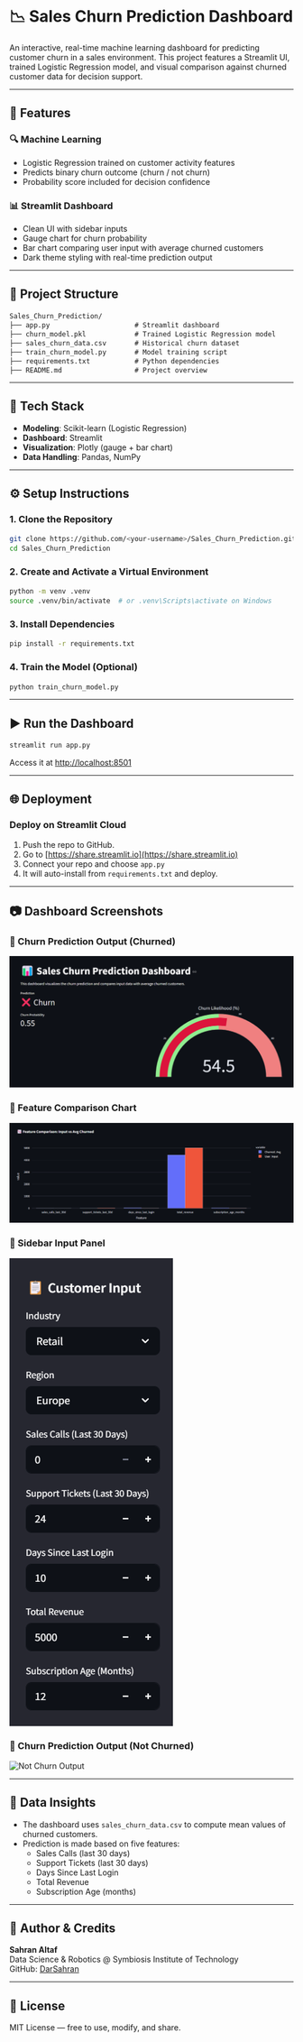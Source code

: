 # 📉 Sales Churn Prediction Dashboard

An interactive, real-time machine learning dashboard for predicting customer churn in a sales environment. This project features a Streamlit UI, trained Logistic Regression model, and visual comparison against churned customer data for decision support.

---

## 🚀 Features

### 🔍 Machine Learning
- Logistic Regression trained on customer activity features
- Predicts binary churn outcome (churn / not churn)
- Probability score included for decision confidence

### 📊 Streamlit Dashboard
- Clean UI with sidebar inputs
- Gauge chart for churn probability
- Bar chart comparing user input with average churned customers
- Dark theme styling with real-time prediction output

---

## 📂 Project Structure

```
Sales_Churn_Prediction/
├── app.py                     # Streamlit dashboard
├── churn_model.pkl            # Trained Logistic Regression model
├── sales_churn_data.csv       # Historical churn dataset
├── train_churn_model.py       # Model training script
├── requirements.txt           # Python dependencies
├── README.md                  # Project overview
```

---

## 🧪 Tech Stack

- **Modeling**: Scikit-learn (Logistic Regression)
- **Dashboard**: Streamlit
- **Visualization**: Plotly (gauge + bar chart)
- **Data Handling**: Pandas, NumPy

---

## ⚙️ Setup Instructions

### 1. Clone the Repository
```bash
git clone https://github.com/<your-username>/Sales_Churn_Prediction.git
cd Sales_Churn_Prediction
```

### 2. Create and Activate a Virtual Environment
```bash
python -m venv .venv
source .venv/bin/activate  # or .venv\Scripts\activate on Windows
```

### 3. Install Dependencies
```bash
pip install -r requirements.txt
```

### 4. Train the Model (Optional)
```bash
python train_churn_model.py
```

---

## ▶️ Run the Dashboard

```bash
streamlit run app.py
```

Access it at [http://localhost:8501](http://localhost:8501)

---

## 🌐 Deployment

### Deploy on Streamlit Cloud
1. Push the repo to GitHub.
2. Go to [https://share.streamlit.io](https://share.streamlit.io)
3. Connect your repo and choose `app.py`
4. It will auto-install from `requirements.txt` and deploy.

---

## 📷 Dashboard Screenshots

### 🧠 Churn Prediction Output (Churned)
![Churn Output](images/Churn_Output.png)

### 🔄 Feature Comparison Chart
![Bar Comparison](images/Bar_Comparison.png)

### 📄 Sidebar Input Panel
![Sidebar Input](images/Sidebar_Input.png)

### 🌿 Churn Prediction Output (Not Churned)
![Not Churn Output](images/Not_Churn_Output.png.png)

---

## 📄 Data Insights

- The dashboard uses `sales_churn_data.csv` to compute mean values of churned customers.
- Prediction is made based on five features:
  - Sales Calls (last 30 days)
  - Support Tickets (last 30 days)
  - Days Since Last Login
  - Total Revenue
  - Subscription Age (months)

---

## 🤝 Author & Credits

**Sahran Altaf**  
Data Science & Robotics @ Symbiosis Institute of Technology  
GitHub: [DarSahran](https://github.com/DarSahran)

---

## 📜 License

MIT License — free to use, modify, and share.